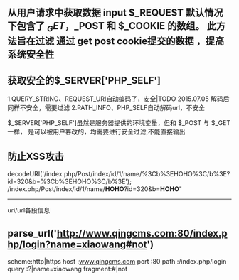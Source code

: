 
从用户请求中获取数据 input
$_REQUEST 默认情况下包含了 $_GET，$_POST 和 $_COOKIE 的数组。
此方法旨在过滤 通过 get post cookie提交的数据 ，提高系统安全性
--------------------------------------------------
获取安全的$_SERVER['PHP_SELF']
---------------------------
1.QUERY_STRING、REQUEST_URI自动编码了，安全|TODO 2015.07.05 解码后同样不安全，需要过滤
2.PATH_INFO、PHP_SELF自动解码url，不安全

$_SERVER['PHP_SELF']虽然是服务器提供的环境变量，但和 $_POST 与 $_GET 一样，
是可以被用户篡改的，均需要进行安全过滤,不能直接输出

防止XSS攻击
---------------------------
decodeURI('/index.php/Post/index/id/1/name/%3Cb%3EHOHO%3C/b%3E?id=320&b=%3Cb%3EHOHO%3C/b%3E');
/index.php/Post/index/id/1/name/<b>HOHO</b>?id=320&b=<b>HOHO</b>"

--------------

uri/url各段信息

parse_url('http://www.qingcms.com:80/index.php/login?name=xiaowang#not')
----------------------------------------
scheme:http|https
host  :www.qingcms.com
port  :80
path  :/index.php/login
query :?|name=xiaowang
fragment:#|not

